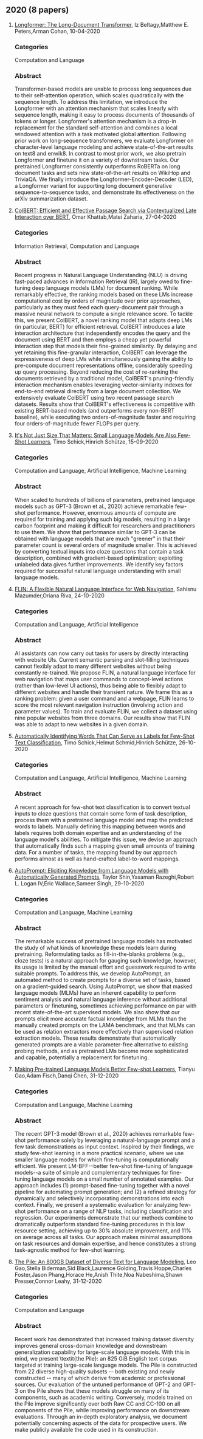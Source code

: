 
## 2020 (8 papers)

1. [Longformer: The Long-Document Transformer](https://arxiv.org/abs/2004.05150v2), Iz Beltagy,Matthew E. Peters,Arman Cohan, 10-04-2020
      ### Categories
      Computation and Language
     ### Abstract
     Transformer-based models are unable to process long sequences due to their self-attention operation, which scales quadratically with the sequence length. To address this limitation, we introduce the Longformer with an attention mechanism that scales linearly with sequence length, making it easy to process documents of thousands of tokens or longer. Longformer's attention mechanism is a drop-in replacement for the standard self-attention and combines a local windowed attention with a task motivated global attention. Following prior work on long-sequence transformers, we evaluate Longformer on character-level language modeling and achieve state-of-the-art results on text8 and enwik8. In contrast to most prior work, we also pretrain Longformer and finetune it on a variety of downstream tasks. Our pretrained Longformer consistently outperforms RoBERTa on long document tasks and sets new state-of-the-art results on WikiHop and TriviaQA. We finally introduce the Longformer-Encoder-Decoder (LED), a Longformer variant for supporting long document generative sequence-to-sequence tasks, and demonstrate its effectiveness on the arXiv summarization dataset.


2. [ColBERT: Efficient and Effective Passage Search via Contextualized Late Interaction over BERT](https://arxiv.org/abs/2004.12832v2), Omar Khattab,Matei Zaharia, 27-04-2020
      ### Categories
      Information Retrieval, Computation and Language
     ### Abstract
     Recent progress in Natural Language Understanding (NLU) is driving fast-paced advances in Information Retrieval (IR), largely owed to fine-tuning deep language models (LMs) for document ranking. While remarkably effective, the ranking models based on these LMs increase computational cost by orders of magnitude over prior approaches, particularly as they must feed each query-document pair through a massive neural network to compute a single relevance score. To tackle this, we present ColBERT, a novel ranking model that adapts deep LMs (in particular, BERT) for efficient retrieval. ColBERT introduces a late interaction architecture that independently encodes the query and the document using BERT and then employs a cheap yet powerful interaction step that models their fine-grained similarity. By delaying and yet retaining this fine-granular interaction, ColBERT can leverage the expressiveness of deep LMs while simultaneously gaining the ability to pre-compute document representations offline, considerably speeding up query processing. Beyond reducing the cost of re-ranking the documents retrieved by a traditional model, ColBERT's pruning-friendly interaction mechanism enables leveraging vector-similarity indexes for end-to-end retrieval directly from a large document collection. We extensively evaluate ColBERT using two recent passage search datasets. Results show that ColBERT's effectiveness is competitive with existing BERT-based models (and outperforms every non-BERT baseline), while executing two orders-of-magnitude faster and requiring four orders-of-magnitude fewer FLOPs per query.


3. [It's Not Just Size That Matters: Small Language Models Are Also Few-Shot Learners](https://arxiv.org/abs/2009.07118v2), Timo Schick,Hinrich Schütze, 15-09-2020
      ### Categories
      Computation and Language, Artificial Intelligence, Machine Learning
     ### Abstract
     When scaled to hundreds of billions of parameters, pretrained language models such as GPT-3 (Brown et al., 2020) achieve remarkable few-shot performance. However, enormous amounts of compute are required for training and applying such big models, resulting in a large carbon footprint and making it difficult for researchers and practitioners to use them. We show that performance similar to GPT-3 can be obtained with language models that are much "greener" in that their parameter count is several orders of magnitude smaller. This is achieved by converting textual inputs into cloze questions that contain a task description, combined with gradient-based optimization; exploiting unlabeled data gives further improvements. We identify key factors required for successful natural language understanding with small language models.


4. [FLIN: A Flexible Natural Language Interface for Web Navigation](https://arxiv.org/abs/2010.12844v2), Sahisnu Mazumder,Oriana Riva, 24-10-2020
      ### Categories
      Computation and Language, Artificial Intelligence
     ### Abstract
     AI assistants can now carry out tasks for users by directly interacting with website UIs. Current semantic parsing and slot-filling techniques cannot flexibly adapt to many different websites without being constantly re-trained. We propose FLIN, a natural language interface for web navigation that maps user commands to concept-level actions (rather than low-level UI actions), thus being able to flexibly adapt to different websites and handle their transient nature. We frame this as a ranking problem: given a user command and a webpage, FLIN learns to score the most relevant navigation instruction (involving action and parameter values). To train and evaluate FLIN, we collect a dataset using nine popular websites from three domains. Our results show that FLIN was able to adapt to new websites in a given domain.


5. [Automatically Identifying Words That Can Serve as Labels for Few-Shot Text Classification](https://arxiv.org/abs/2010.13641v1), Timo Schick,Helmut Schmid,Hinrich Schütze, 26-10-2020
      ### Categories
      Computation and Language, Artificial Intelligence, Machine Learning
     ### Abstract
     A recent approach for few-shot text classification is to convert textual inputs to cloze questions that contain some form of task description, process them with a pretrained language model and map the predicted words to labels. Manually defining this mapping between words and labels requires both domain expertise and an understanding of the language model's abilities. To mitigate this issue, we devise an approach that automatically finds such a mapping given small amounts of training data. For a number of tasks, the mapping found by our approach performs almost as well as hand-crafted label-to-word mappings.


6. [AutoPrompt: Eliciting Knowledge from Language Models with Automatically Generated Prompts](https://arxiv.org/abs/2010.15980v2), Taylor Shin,Yasaman Razeghi,Robert L. Logan IV,Eric Wallace,Sameer Singh, 29-10-2020
      ### Categories
      Computation and Language, Machine Learning
     ### Abstract
     The remarkable success of pretrained language models has motivated the study of what kinds of knowledge these models learn during pretraining. Reformulating tasks as fill-in-the-blanks problems (e.g., cloze tests) is a natural approach for gauging such knowledge, however, its usage is limited by the manual effort and guesswork required to write suitable prompts. To address this, we develop AutoPrompt, an automated method to create prompts for a diverse set of tasks, based on a gradient-guided search. Using AutoPrompt, we show that masked language models (MLMs) have an inherent capability to perform sentiment analysis and natural language inference without additional parameters or finetuning, sometimes achieving performance on par with recent state-of-the-art supervised models. We also show that our prompts elicit more accurate factual knowledge from MLMs than the manually created prompts on the LAMA benchmark, and that MLMs can be used as relation extractors more effectively than supervised relation extraction models. These results demonstrate that automatically generated prompts are a viable parameter-free alternative to existing probing methods, and as pretrained LMs become more sophisticated and capable, potentially a replacement for finetuning.


7. [Making Pre-trained Language Models Better Few-shot Learners](https://arxiv.org/abs/2012.15723v2), Tianyu Gao,Adam Fisch,Danqi Chen, 31-12-2020
      ### Categories
      Computation and Language, Machine Learning
     ### Abstract
     The recent GPT-3 model (Brown et al., 2020) achieves remarkable few-shot performance solely by leveraging a natural-language prompt and a few task demonstrations as input context. Inspired by their findings, we study few-shot learning in a more practical scenario, where we use smaller language models for which fine-tuning is computationally efficient. We present LM-BFF--better few-shot fine-tuning of language models--a suite of simple and complementary techniques for fine-tuning language models on a small number of annotated examples. Our approach includes (1) prompt-based fine-tuning together with a novel pipeline for automating prompt generation; and (2) a refined strategy for dynamically and selectively incorporating demonstrations into each context. Finally, we present a systematic evaluation for analyzing few-shot performance on a range of NLP tasks, including classification and regression. Our experiments demonstrate that our methods combine to dramatically outperform standard fine-tuning procedures in this low resource setting, achieving up to 30% absolute improvement, and 11% on average across all tasks. Our approach makes minimal assumptions on task resources and domain expertise, and hence constitutes a strong task-agnostic method for few-shot learning.


8. [The Pile: An 800GB Dataset of Diverse Text for Language Modeling](https://arxiv.org/abs/2101.00027v1), Leo Gao,Stella Biderman,Sid Black,Laurence Golding,Travis Hoppe,Charles Foster,Jason Phang,Horace He,Anish Thite,Noa Nabeshima,Shawn Presser,Connor Leahy, 31-12-2020
      ### Categories
      Computation and Language
     ### Abstract
     Recent work has demonstrated that increased training dataset diversity improves general cross-domain knowledge and downstream generalization capability for large-scale language models. With this in mind, we present \textit{the Pile}: an 825 GiB English text corpus targeted at training large-scale language models. The Pile is constructed from 22 diverse high-quality subsets -- both existing and newly constructed -- many of which derive from academic or professional sources. Our evaluation of the untuned performance of GPT-2 and GPT-3 on the Pile shows that these models struggle on many of its components, such as academic writing. Conversely, models trained on the Pile improve significantly over both Raw CC and CC-100 on all components of the Pile, while improving performance on downstream evaluations. Through an in-depth exploratory analysis, we document potentially concerning aspects of the data for prospective users. We make publicly available the code used in its construction.
